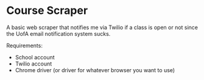 # Course Scraper
 A basic web scraper that notifies me via Twilio if a class is open or not since the UofA email notification system sucks.

 Requirements:
 * School account
 * Twilio account
 * Chrome driver (or driver for whatever browser you want to use)
